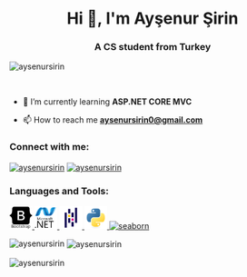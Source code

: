 <h1 align="center">Hi 👋, I'm Ayşenur Şirin</h1>
<h3 align="center">A CS student from Turkey</h3>

<p align="left"> <img src="https://komarev.com/ghpvc/?username=aysenursirin&label=Profile%20views&color=0e75b6&style=flat" alt="aysenursirin" /> </p>

<p align="left"> <a href="https://twitter.com/" target="blank"><img src="https://img.shields.io/twitter/follow/?logo=twitter&style=for-the-badge" alt="" /></a> </p>

- 🌱 I’m currently learning **ASP.NET CORE MVC**

- 📫 How to reach me **aysenursirin0@gmail.com**

<h3 align="left">Connect with me:</h3>
<p align="left">
<a href="https://linkedin.com/in/aysenursirin" target="blank"><img align="center" src="https://raw.githubusercontent.com/rahuldkjain/github-profile-readme-generator/master/src/images/icons/Social/linked-in-alt.svg" alt="aysenursirin" height="30" width="40" /></a>
<a href="https://kaggle.com/aysenursirin" target="blank"><img align="center" src="https://raw.githubusercontent.com/rahuldkjain/github-profile-readme-generator/master/src/images/icons/Social/kaggle.svg" alt="aysenursirin" height="30" width="40" /></a>
</p>

<h3 align="left">Languages and Tools:</h3>
<p align="left"> <a href="https://getbootstrap.com" target="_blank" rel="noreferrer"> <img src="https://raw.githubusercontent.com/devicons/devicon/master/icons/bootstrap/bootstrap-plain-wordmark.svg" alt="bootstrap" width="40" height="40"/> </a> <a href="https://dotnet.microsoft.com/" target="_blank" rel="noreferrer"> <img src="https://raw.githubusercontent.com/devicons/devicon/master/icons/dot-net/dot-net-original-wordmark.svg" alt="dotnet" width="40" height="40"/> </a> <a href="https://pandas.pydata.org/" target="_blank" rel="noreferrer"> <img src="https://raw.githubusercontent.com/devicons/devicon/2ae2a900d2f041da66e950e4d48052658d850630/icons/pandas/pandas-original.svg" alt="pandas" width="40" height="40"/> </a> <a href="https://www.python.org" target="_blank" rel="noreferrer"> <img src="https://raw.githubusercontent.com/devicons/devicon/master/icons/python/python-original.svg" alt="python" width="40" height="40"/> </a> <a href="https://seaborn.pydata.org/" target="_blank" rel="noreferrer"> <img src="https://seaborn.pydata.org/_images/logo-mark-lightbg.svg" alt="seaborn" width="40" height="40"/> </a> </p>

<p><img align="left" src="https://github-readme-stats.vercel.app/api/top-langs?username=aysenursirin&show_icons=true&locale=en&layout=compact" alt="aysenursirin" /></p>

<p>&nbsp;<img align="center" src="https://github-readme-stats.vercel.app/api?username=aysenursirin&show_icons=true&locale=en" alt="aysenursirin" /></p>

<p><img align="center" src="https://github-readme-streak-stats.herokuapp.com/?user=aysenursirin&" alt="aysenursirin" /></p>
